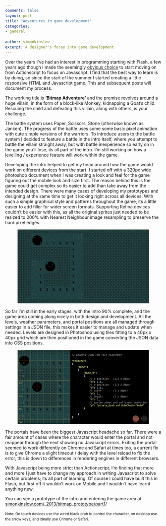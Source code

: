 ```yaml
---
comments: false
layout: post
title: "Adventures in game development"
categories:
- general

author: simonkinslow
excerpt: A designer's foray into game development
---
```


Over the years I've had an interest in programming starting with Flash, a few years ago though I made the seemingly [obvious choice](http://www.apple.com/hotnews/thoughts-on-flash/) to start moving on from Actionscript to focus on Javascript. I find that the best way to learn is by doing, so since the start of the summer I started creating a little responsive HTML and Javascript game. This and subsequent posts will document my process.

The working title is **‘Bitmap Adventure’** and the premise revolves around a huge villain, in the form of a block-like Monkey, kidnapping a Goat’s child. Rescuing the child and defeating this villain, along with others, is your challenge.

The battle system uses Paper, Scissors, Stone (otherwise known as Janken). The progress of the battle uses some some basic pixel animation with cute simple versions of the warriors. To introduce users to the battle system I decided to feature a battle in the intro itself, where you attempt to battle the villain straight away, but with battle inexperience so early on in the game you’ll lose, its all part of the intro. I’m still working on how a levelling / experience feature will work within the game.

Developing the intro helped to get my head around how the game would work on different devices from the start. I started off with a 320px wide photoshop document when I was creating a look and feel for the game figuring out the mobile look and size first. The reason behind this is the game could get complex so its easier to add than take away from the intended design. There were many cases of developing my prototypes and designing at the same time to get it looking right across all devices. With such a simple graphical style and patterns throughout the game, its a little easier to add filler for wider screen formats. Supporting Retina devices couldn’t be easier with this, as all the original sprites just needed to be resized to 200% with Nearest Neighbour image resampling to preserve the hard pixel edges.

<figure><img src="/img/blog/adventures-in-game-dev/post1-b.jpg" alt="Positioning elements"></figure>

So far I’m still in the early stages, with the intro 90% complete, and the game area coming along nicely in both design and development. All the levels, weather parameters, and portal positions are all managed through settings in a JSON file, this makes it easier to manage and update when needed. Levels are designed in Photoshop using tiles fitting to a 40px x 40px grid which are then positioned in the game converting the JSON data into CSS positions.

<figure><img src="/img/blog/adventures-in-game-dev/post1-a.jpg" alt="Positioning elements"></figure>

The portals have been the biggest Javascript headache so far. There were a fair amount of cases where the character would enter the portal and not reappear through the next showing no Javascript errors. Exiting the portal seemed to work differently on Chrome and Safari at times too, a current fix is to give Chrome a slight timeout / delay with the level reload to fix the error, this is down to differences in rendering engines in different browsers.

With Javascript being more strict than Actionscript, I’m finding that more and more I just have to change my approach in writing Javascript to solve certain problems; its all part of learning. Of course I could have built this in Flash, but first off it wouldn’t work on Mobile and I wouldn’t have learnt anything new.

You can see a prototype of the intro and entering the game area at [simonkinslow.com/_2013/bitmap_prototype/part1/](http://simonkinslow.com/_2013/bitmap_prototype/part1/)

<small>Note: On touch devices use the weird black crab to control the character, on desktop use the arrow keys, and ideally use Chrome or Safari.</small>
